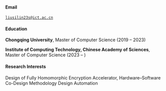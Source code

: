 #### Email  
<code>liusilin23s@ict.ac.cn</code>  

#### Education  
**Chongqing University**, Master of Computer Science (2019 – 2023)  

**Institute of Computing Technology, Chinese Academy of Sciences**, Master of Computer Science (2023 – )  

#### Research Interests  
Design of Fully Homomorphic Encryption Accelerator, Hardware–Software Co-Design Methodology
Design Automation